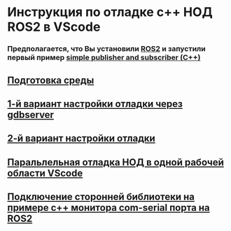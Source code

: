 # Инструкция по отладке c++ НОД ROS2 в VScode
### Предполагается, что Вы установили [ROS2](https://docs.ros.org/en/jazzy/Installation/Ubuntu-Install-Debs.html) и запустили первый пример [simple publisher and subscriber (C++)](https://docs.ros.org/en/jazzy/Tutorials/Beginner-Client-Libraries/Writing-A-Simple-Cpp-Publisher-And-Subscriber.html)
## [Подготовка среды](resources/setup_enviroment.md)
## [1-й вариант настройки отладки через gdbserver](resources/first_debug_variant.md)
## [2-й вариант настройки отладки](resources/second_debug_variant.md)
## [Паральлельная отладка НОД в одной рабочей области VScode](resources/parallel_debug.md)
## [Подключение сторонней библиотеки на примере с++ монитора com-serial порта на ROS2](cpp_serial_listener/readme.md)